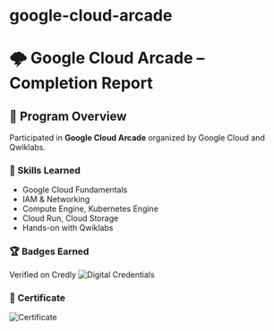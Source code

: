# google-cloud-arcade

# 🌩️ Google Cloud Arcade – Completion Report

## 🚀 Program Overview
Participated in **Google Cloud Arcade** organized by Google Cloud and Qwiklabs.

### 🧠 Skills Learned
- Google Cloud Fundamentals
- IAM & Networking
- Compute Engine, Kubernetes Engine
- Cloud Run, Cloud Storage
- Hands-on with Qwiklabs

### 🏆 Badges Earned
Verified on Credly
![Digital Credentials](https://www.credly.com/users/saara-darakshan)

### 📜 Certificate
![Certificate](https://certificate.givemycertificate.com/c/2d61a888-0efb-4f3e-ba1f-21984545b9c6)
